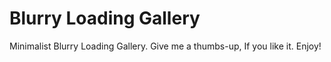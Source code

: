 # Blurry Loading Gallery
 Minimalist Blurry Loading Gallery. Give me a thumbs-up, If you like it. Enjoy!
